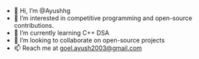 - 👋 Hi, I’m @Ayushhg
- 👀 I’m interested in competitive programming and open-source contributions.
- 🌱 I’m currently learning C++ DSA
- 💞️ I’m looking to collaborate on open-source projects
- 📫 Reach me at goel.ayush2003@gmail.com

<!---
Ayushhg/Ayushhg is a ✨ special ✨ repository because its `README.md` (this file) appears on your GitHub profile.
You can click the Preview link to take a look at your changes.
--->
